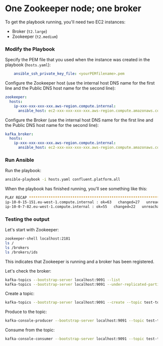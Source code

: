 # One Zookeeper node; one broker

To get the playbook running, you'll need two EC2 instances:

- Broker (`t2.large`)
- Zookeeper (`t2.medium`)

### Modify the Playbook

Specify the PEM file that you used when the instance was created in the playbook (`hosts.yaml`): 

```yaml
    ansible_ssh_private_key_file: <yourPEMfilename>.pem
```

Configure the Zookeeper host (use the internal host DNS name for the first line and the Public DNS host name for the second line):

```yaml
zookeeper:
  hosts:
    ip-xxx-xxx-xxx-xxx.aws-region.compute.internal:
      ansible_host: ec2-xxx-xxx-xxx-xxx.aws-region.compute.amazonaws.com
```

Configure the Broker (use the internal host DNS name for the first line and the Public DNS host name for the second line):

```yaml
kafka_broker:
  hosts:
    ip-xxx-xxx-xxx-xxx.aws-region.compute.internal:
      ansible_host: ec2-xxx-xxx-xxx-xxx.aws-region.compute.amazonaws.com
```

### Run Ansible

Run the playbook:

```bash
ansible-playbook -i hosts.yaml confluent.platform.all
```

When the playbook has finished running, you'll see something like this:

```bash
PLAY RECAP *********************************************************************
ip-10-0-15-151.eu-west-1.compute.internal : ok=63   changed=27   unreachable=0    failed=0    skipped=51   rescued=0    ignored=0
ip-10-0-7-82.eu-west-1.compute.internal : ok=55   changed=22   unreachable=0    failed=0    skipped=41   rescued=0    ignored=0
```

### Testing the output

Let's start with Zookeeper:

```bash
zookeeper-shell localhost:2181
ls /
ls /brokers
ls /brokers/ids
```

This indicates that Zookeeper is running and a broker has been registered.

Let's check the broker:

```bash
kafka-topics --bootstrap-server localhost:9091 --list
kafka-topics --bootstrap-server localhost:9091 --under-replicated-partitions --describe
```

Create a topic:

```bash
kafka-topics --bootstrap-server localhost:9091 --create --topic test-topic --replication-factor 1 --partitions 1
```

Produce to the topic:

```bash
kafka-console-producer --bootstrap-server localhost:9091 --topic test-topic
```

Consume from the topic:

```bash
kafka-console-consumer --bootstrap-server localhost:9091 --topic test-topic --from-beginning
```
